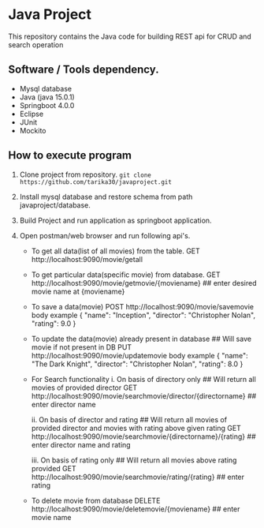 # Java Project

This repository contains the Java code for building REST api for CRUD and search operation


## Software / Tools dependency.

* Mysql database
* Java (java 15.0.1)
* Springboot 4.0.0
* Eclipse
* JUnit
* Mockito


## How to execute program

1. Clone project from repository.
      `git clone https://github.com/tarika30/javaproject.git`

2. Install mysql database and restore schema from path javaproject/database.

3. Build Project and run application as springboot application.

4. Open postman/web browser and run following api's.
     - To get all data(list of all movies) from the table.
         GET http://localhost:9090/movie/getall

     - To get particular data(specific movie) from database.
         GET http://localhost:9090/movie/getmovie/{moviename}        ## enter desired movie name at {moviename}

     - To save a data(movie)
         POST http://localhost:9090/movie/savemovie
      body example
       {
        "name": "Inception",
        "director": "Christopher Nolan",
        "rating": 9.0
       }

     - To update the data(movie) already present in database         ## Will save movie if not present in DB
           PUT http://localhost:9090/movie/updatemovie
        body example
         {
          "name": "The Dark Knight",
          "director": "Christopher Nolan",
          "rating": 8.0
         }

     -  For Search functionality
         i. On basis of directory only                           ## Will return all movies of provided director
            GET http://localhost:9090/movie/searchmovie/director/{directorname}   ## enter director name


         ii. On basis of director and rating            ## Will return all movies of provided director and
                                                           movies with rating above given rating
         GET http://localhost:9090/movie/searchmovie/{directorname}/{rating}  ## enter director name and rating

        iii. On basis of rating only                           ## Will return all movies above rating provided
           GET http://localhost:9090/movie/searchmovie/rating/{rating}   ## enter rating

     -  To delete movie from database
           DELETE http://localhost:9090/movie/deletemovie/{moviename}   ## enter movie name
